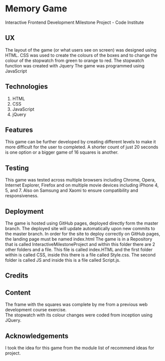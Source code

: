 # Memory Game
Interactive Frontend Development Milestone Project - Code Institute

## UX
The layout of the game (or what users see on screen) was designed using HTML.
CSS was used to create the colours of the boxes and to change the colour of the stopwatch from green to orange to red. 
The stopwatch function was created with Jquery
The game was programmed using JavaScript

## Technologies
1. HTML
2. CSS
3. JavaScript
4. jQuery

## Features 
This game can be further developed by creating different levels to make it more difficult for the user to completed.  A shorter count of just 20 seconds is one option or a bigger game of 16 squares is another. 

## Testing
This game was tested across multiple browsers including Chrome, Opera, Internet Explorer, Firefox and on multiple movie devices including iPhone 4, 5, and 7.  Also on Samsung and Xaomi to ensure compatibility and responsiveness. 

## Deployment
The game is hosted using GitHub pages, deployed directly form the master branch. The deployed site will update automatically upon new commits to the master branch.  In order for the site to deploy correctly on GitHub pages, the landing page must be named index.html 
The game is in a Repository that is called InteractiveMilestoneProject and within this folder there are 2 other folders and a file.  This file is called index.HTML and the first folder within is called CSS, inside this there is a file called Style.css.  The second folder is called JS and inside this is a file called Script.js.

## Credits

## Content
The frame with the squares was complete by me from a previous web development course exercise.  
The stopwatch with its colour changes were coded from inception using JQuery.

## Acknowledgements
I took the idea for this game from the module list of recommend ideas for project.